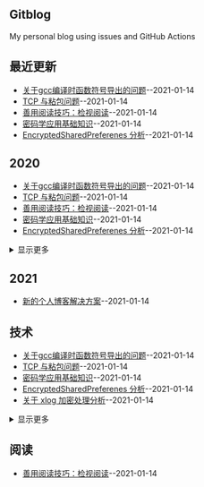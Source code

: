 ## Gitblog
My personal blog using issues and GitHub Actions
## 最近更新
- [关于gcc编译时函数符号导出的问题](https://github.com/Urchinzhou/gitblog/issues/8)--2021-01-14
- [TCP 与粘包问题](https://github.com/Urchinzhou/gitblog/issues/7)--2021-01-14
- [善用阅读技巧：检视阅读](https://github.com/Urchinzhou/gitblog/issues/6)--2021-01-14
- [密码学应用基础知识](https://github.com/Urchinzhou/gitblog/issues/5)--2021-01-14
- [EncryptedSharedPreferenes 分析](https://github.com/Urchinzhou/gitblog/issues/4)--2021-01-14
## 2020
- [关于gcc编译时函数符号导出的问题](https://github.com/Urchinzhou/gitblog/issues/8)--2021-01-14
- [TCP 与粘包问题](https://github.com/Urchinzhou/gitblog/issues/7)--2021-01-14
- [善用阅读技巧：检视阅读](https://github.com/Urchinzhou/gitblog/issues/6)--2021-01-14
- [密码学应用基础知识](https://github.com/Urchinzhou/gitblog/issues/5)--2021-01-14
- [EncryptedSharedPreferenes 分析](https://github.com/Urchinzhou/gitblog/issues/4)--2021-01-14
<details><summary>显示更多</summary>

- [关于 xlog 加密处理分析](https://github.com/Urchinzhou/gitblog/issues/3)--2021-01-14
</details>

## 2021
- [新的个人博客解决方案](https://github.com/Urchinzhou/gitblog/issues/2)--2021-01-14
## 技术
- [关于gcc编译时函数符号导出的问题](https://github.com/Urchinzhou/gitblog/issues/8)--2021-01-14
- [TCP 与粘包问题](https://github.com/Urchinzhou/gitblog/issues/7)--2021-01-14
- [密码学应用基础知识](https://github.com/Urchinzhou/gitblog/issues/5)--2021-01-14
- [EncryptedSharedPreferenes 分析](https://github.com/Urchinzhou/gitblog/issues/4)--2021-01-14
- [关于 xlog 加密处理分析](https://github.com/Urchinzhou/gitblog/issues/3)--2021-01-14
<details><summary>显示更多</summary>

- [新的个人博客解决方案](https://github.com/Urchinzhou/gitblog/issues/2)--2021-01-14
</details>

## 阅读
- [善用阅读技巧：检视阅读](https://github.com/Urchinzhou/gitblog/issues/6)--2021-01-14
